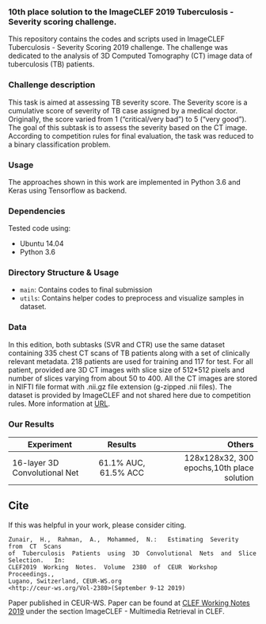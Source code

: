 ### 10th place solution to the ImageCLEF 2019 Tuberculosis - Severity scoring challenge.

This repository contains the codes and scripts used in ImageCLEF Tuberculosis - Severity Scoring 2019 challenge. The challenge was dedicated to the analysis of 3D Computed Tomography (CT) image data of tuberculosis (TB) patients.

### Challenge description
This task is aimed at assessing TB severity score. The Severity score is a cumulative score of severity of TB case assigned by a medical doctor. Originally, the score varied from 1 (“critical/very bad”) to 5 (“very good”). The goal of this subtask is to assess the severity based on the CT image. According to competition rules for final evaluation, the task was reduced to a binary classification problem.

### Usage

The approaches shown in this work are implemented in Python 3.6 and Keras using Tensorflow as backend.

### Dependencies

Tested code using:

*    Ubuntu 14.04
*    Python 3.6

### Directory Structure & Usage
* `main`: Contains codes to final submission
* `utils`: Contains helper codes to preprocess and visualize samples in dataset.

### Data

In this edition, both subtasks (SVR and CTR) use the same dataset containing 335 chest CT scans of TB patients along with a set of clinically relevant metadata. 218 patients are used for training and 117 for test. For all patient, provided are 3D CT images with slice size of 512*512 pixels and number of slices varying from about 50 to 400. All the CT images are stored in NIFTI file format with .nii.gz file extension (g-zipped .nii files). The dataset is provided by ImageCLEF and not shared here due to competition rules. More information at [URL](https://www.imageclef.org/2019/medical/tuberculosis). 

### Our Results

| Experiment        | Results           | Others  |
| ------------- |:-------------:| -----:|
| 16-layer 3D Convolutional Net | 61.1% AUC, 61.5% ACC | 128x128x32, 300 epochs,10th place solution |

## Cite

If this was helpful in your work, please consider citing.

```
Zunair,  H.,  Rahman,  A.,  Mohammed,  N.:   Estimating  Severity  from  CT  Scans
of  Tuberculosis  Patients  using  3D  Convolutional  Nets  and  Slice  Selection.   In:
CLEF2019  Working  Notes.  Volume  2380  of  CEUR  Workshop  Proceedings.,
Lugano, Switzerland, CEUR-WS.org
<http://ceur-ws.org/Vol-2380>(September 9-12 2019) 
```

Paper published in CEUR-WS. Paper can be found at [CLEF Working Notes 2019](http://www.dei.unipd.it/~ferro/CLEF-WN-Drafts/CLEF2019/) under the section ImageCLEF - Multimedia Retrieval in CLEF.


